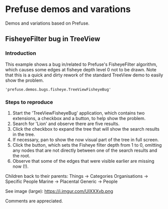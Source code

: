 # Prefuse demos and varations
Demos and variations based on Prefuse.

## FisheyeFilter bug in TreeView
### Introduction
This example shows a bug in/related to Prefuse's FisheyeFilter algorithm, which causes some edges at fisheye depth level 0 not to be drawn.
Note that this is a quick and dirty rework of the standard TreeView demo to easily show the problem.

    'prefuse.demos.bugs.fisheye.TreeViewFisheyeBug'

### Steps to reproduce
1. Start the 'TreeViewFisheyeBug' application, which contains two extensions, a checkbox and a button, to help show the problem.
2. Search for 'Lion' and observe there are five results.
3. Click the checkbox to expand the tree that will show the search results in the tree.
4. If necessary, pan to show the now visual part of the tree in full screen.
5. Click the button, which sets the Fisheye filter depth from 1 to 0, omitting any nodes that are not directly between one of the search results and the root.
6. Observe that some of the edges that were visible earlier are missing now (!).

Children back to their parents:
    Things -> Categories
    Organisations -> Specific People
    Marine -> Placental
    Generic -> People

See image (large):
    https://i.imgur.com/UIXXXvb.png

Comments are appreciated.